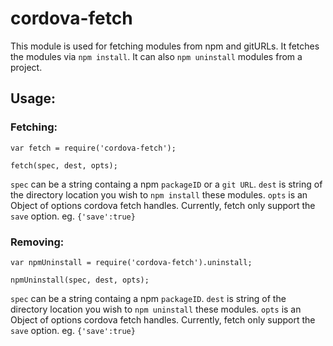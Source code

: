 <!--
#
# Licensed to the Apache Software Foundation (ASF) under one
# or more contributor license agreements.  See the NOTICE file
# distributed with this work for additional information
# regarding copyright ownership.  The ASF licenses this file
# to you under the Apache License, Version 2.0 (the
# "License"); you may not use this file except in compliance
# with the License.  You may obtain a copy of the License at
#
# http://www.apache.org/licenses/LICENSE-2.0
#
# Unless required by applicable law or agreed to in writing,
# software distributed under the License is distributed on an
# "AS IS" BASIS, WITHOUT WARRANTIES OR CONDITIONS OF ANY
#  KIND, either express or implied.  See the License for the
# specific language governing permissions and limitations
# under the License.
#
-->

# cordova-fetch

This module is used for fetching modules from npm and gitURLs. It fetches the modules via `npm install`. It can also `npm uninstall` modules from a project.

## Usage:

### Fetching:
```
var fetch = require('cordova-fetch');

fetch(spec, dest, opts);
```

`spec` can be a string containg a npm `packageID` or a `git URL`. 
`dest` is string of the directory location you wish to `npm install` these modules.
`opts` is an Object of options cordova fetch handles. Currently, fetch only support the `save` option.
    eg. `{'save':true}`

### Removing:
```
var npmUninstall = require('cordova-fetch').uninstall;

npmUninstall(spec, dest, opts);
```

`spec` can be a string containg a npm `packageID`. 
`dest` is string of the directory location you wish to `npm uninstall` these modules.
`opts` is an Object of options cordova fetch handles. Currently, fetch only support the `save` option.
    eg. `{'save':true}`
